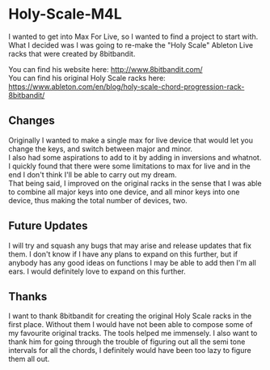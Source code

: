 # Holy-Scale-M4L

I wanted to get into Max For Live, so I wanted to find a project to start with.  
What I decided was I was going to re-make the "Holy Scale" Ableton Live racks that were created by 8bitbandit.  

You can find his website here: http://www.8bitbandit.com/  
You can find his original Holy Scale racks here: https://www.ableton.com/en/blog/holy-scale-chord-progression-rack-8bitbandit/

## Changes

Originally I wanted to make a single max for live device that would let you change the keys, and switch between major and minor.  
I also had some aspirations to add to it by adding in inversions and whatnot. I quickly found that there were some limitations
to max for live and in the end I don't think I'll be able to carry out my dream.  
That being said, I improved on the original racks in the sense that I was able to combine all major keys into one device,
and all minor keys into one device, thus making the total number of devices, two.

## Future Updates

I will try and squash any bugs that may arise and release updates that fix them. I don't know if I have any plans to expand on this
further, but if anybody has any good ideas on functions I may be able to add then I'm all ears. I would definitely love to expand
on this further.

## Thanks

I want to thank 8bitbandit for creating the original Holy Scale racks in the first place. Without them I would have not been able 
to compose some of my favourite original tracks. The tools helped me immensely. I also want to thank him for going through the trouble
of figuring out all the semi tone intervals for all the chords, I definitely would have been too lazy to figure them all out.

